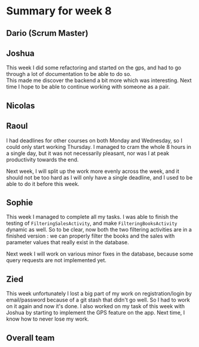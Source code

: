 # Summary for week 8

## Dario (Scrum Master)


## Joshua
This week I did some refactoring and started on the gps, and had to go through a lot of documentation to be able to do so.  
This made me discover the backend a bit more which was interesting.
Next time I hope to be able to continue working with someone as a pair.

## Nicolas


## Raoul
I had deadlines for other courses on both Monday and Wednesday, so I could only start working Thursday. I managed to cram the whole 8 hours in a single day, but it was not necessarily pleasant, nor was I at peak productivity towards the end.

Next week, I will split up the work more evenly across the week, and it should not be too hard as I will only have a single deadline, and I used to be able to do it before this week.


## Sophie
This week I managed to complete all my tasks. I was able to finish the testing of `FilteringSalesActivity`, and make `FilteringBooksActivity` dynamic as well. So to be clear, now both the two filtering activities are in a finished version : we can properly filter the books and the sales with parameter values that really exist in the database.

Next week I will work on various minor fixes in the database, because some query requests are not implemented yet. 

## Zied

This week unfortunately I lost a big part of my work on registration/login by email/password because of a git stash that didn't go well. So I had to work on it again and now it's done. I also worked on my task of this week with Joshua by starting to implement the GPS feature on the app.
Next time, I know how to never lose my work.

## Overall team
